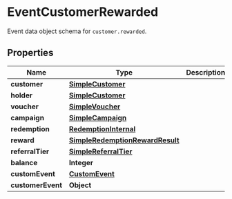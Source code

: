

# EventCustomerRewarded

Event data object schema for `customer.rewarded`.

## Properties

| Name | Type | Description | Notes |
|------------ | ------------- | ------------- | -------------|
|**customer** | [**SimpleCustomer**](SimpleCustomer.md) |  |  [optional] |
|**holder** | [**SimpleCustomer**](SimpleCustomer.md) |  |  [optional] |
|**voucher** | [**SimpleVoucher**](SimpleVoucher.md) |  |  [optional] |
|**campaign** | [**SimpleCampaign**](SimpleCampaign.md) |  |  [optional] |
|**redemption** | [**RedemptionInternal**](RedemptionInternal.md) |  |  [optional] |
|**reward** | [**SimpleRedemptionRewardResult**](SimpleRedemptionRewardResult.md) |  |  [optional] |
|**referralTier** | [**SimpleReferralTier**](SimpleReferralTier.md) |  |  [optional] |
|**balance** | **Integer** |  |  [optional] |
|**customEvent** | [**CustomEvent**](CustomEvent.md) |  |  [optional] |
|**customerEvent** | **Object** |  |  [optional] |



